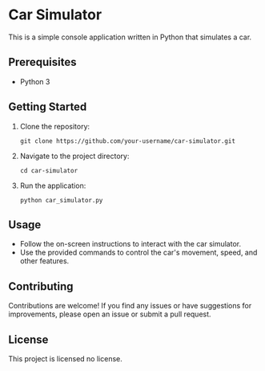 # Car Simulator

This is a simple console application written in Python that simulates a car.

## Prerequisites

- Python 3

## Getting Started

1. Clone the repository:

   ```shell
   git clone https://github.com/your-username/car-simulator.git
   ```

2. Navigate to the project directory:

   ```shell
   cd car-simulator
   ```

3. Run the application:

   ```shell
   python car_simulator.py
   ```

## Usage

- Follow the on-screen instructions to interact with the car simulator.
- Use the provided commands to control the car's movement, speed, and other features.

## Contributing

Contributions are welcome! If you find any issues or have suggestions for improvements, please open an issue or submit a pull request.

## License

This project is licensed no license.
